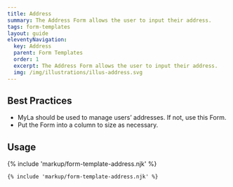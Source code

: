 ```yaml
---
title: Address
summary: The Address Form allows the user to input their address.
tags: form-templates
layout: guide
eleventyNavigation:
  key: Address
  parent: Form Templates
  order: 1
  excerpt: The Address Form allows the user to input their address.
  img: /img/illustrations/illus-address.svg
---
```


## Best Practices

- MyLa should be used to manage users’ addresses. If not, use this Form.
- Put the Form into a column to size as necessary.

## Usage

{% include 'markup/form-template-address.njk' %}

``` html
{% include 'markup/form-template-address.njk' %}
```
